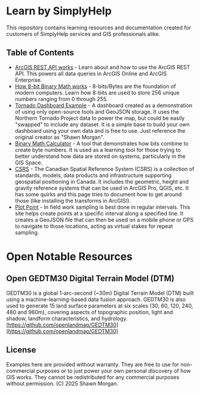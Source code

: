 # Learn by SimplyHelp

This repository contains learning resources and documentation created for customers of SimplyHelp services and GIS professionals alike.

## Table of Contents

*   [ArcGIS REST API works](https://simplyhelp.github.io/learn/arcgisrestapi) - Learn about and how to use the ArcGIS REST API. This powers all data queries in ArcGIS Online and ArcGIS Enterprise. 
*   [How 8-bit Binary Math works](https://simplyhelp.github.io/learn/binarymath.html) - 8-bits/Bytes are the foundation of modern computers. Learn how 8-bits are used to store 256 unique numbers ranging from 0 through 255. 
*   [Tornado Dashboard Example](https://simplyhelp.github.io/learn/dashboard.html) - A dashboard created as a demonstration of using only open-source tools and GeoJSON storage. It uses the Northern Tornado Project data to power the map, but could be easily "swapped" to include any dataset. It is a simple base to build your own dashboard using your own data and is free to use. Just reference the original creator as "Shawn Morgan". 
*   [Binary Math Calculator](https://simplyhelp.github.io/learn/binarymath.html) - A tool that demonstrates how bits combine to create byte numbers. It is used as a learning tool for those trying to better understand how data are stored on systems, particularly in the GIS Space. 
*   [CSRS](https://simplyhelp.github.io/learn/csrs-canada.html) - The Canadian Spatial Reference System (CSRS) is a collection of standards, models, data products and infrastructure supporting geospatial positioning in Canada. It includes the geometric, height and gravity reference systems that can be used in ArcGIS Pro, QGIS, etc. It has some quirks and this page tries to document how to get around those (like installing the transforms in ArcGIS!). 
*   [Plot Point](https://simplyhelp.github.io/learn/plotpoint.html) - In field work sampling is best done in regular intervals. This site helps create points at a specific interval along a specified line. It creates a GeoJSON file that can then be used on a mobile phone or GPS to navigate to those locations, acting as virtual stakes for repeat sampling. 

# Open Notable Resources

## Open GEDTM30 Digital Terrain Model (DTM)

GEDTM30 is a global 1-arc-second (~30m) Digital Terrain Model (DTM) built using a machine-learning-based data fusion approach. GEDTM30 is also used to generate 15 land surface parameters at six scales (30, 60, 120, 240, 480 and 960m), covering aspects of topographic position, light and shadow, landform characteristics, and hydrology. 
[https://github.com/openlandmap/GEDTM30](https://github.com/openlandmap/GEDTM30)

## License

Examples here are provided without warranty. They are free to use for non-commercial purposes or to just power your own personal discovery of how GIS works. They cannot be redistributed for any commercial purposes without permission. (C) 2025 Shawn Morgan. 
